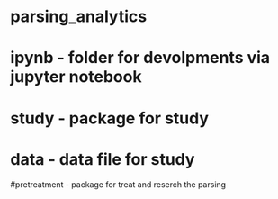 # parsing_analytics

# ipynb - folder for devolpments via jupyter notebook

# study  - package for study

# data - data file for study

#pretreatment - package for treat and reserch the parsing

